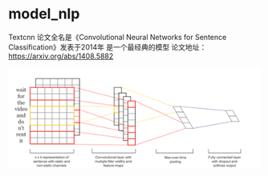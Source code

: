 # model_nlp
Textcnn 论文全名是《Convolutional Neural Networks for Sentence Classification》发表于2014年 是一个最经典的模型
论文地址：https://arxiv.org/abs/1408.5882

![](https://github.com/Jerryten/model_nlp/blob/master/textcnn/textcnn.jpg)
